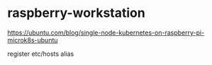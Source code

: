# raspberry-workstation

https://ubuntu.com/blog/single-node-kubernetes-on-raspberry-pi-microk8s-ubuntu

register etc/hosts alias 